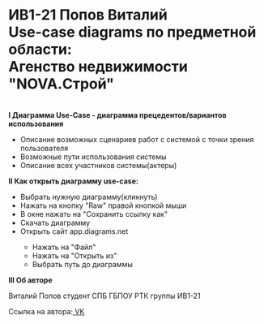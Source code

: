 <h1>ИВ1-21 Попов Виталий<br>Use-case diagrams по предметной области:<br>Агенство недвижимости "NOVA.Строй"</h1> <br>
<b>I Диаграмма Use-Case - диаграмма прецедентов/вариантов использования</b>
<ul>
    <li>Описание возможных сценариев работ с системой с точки зрения пользователя</li>
    <li>Возможные пути использования системы</li>
    <li>Описание всех участников системы(актеры)</li></ul>
<b>II Как открыть диаграмму use-case:</b>
    <ul><li>Выбрать нужную диаграмму(кликнуть)</li>
        <li>Нажать на кнопку "Raw" правой кнопкой мыши</li>
        <li>В окне нажать на "Сохранить ссылку как"</li>
        <li>Скачать диаграмму</li><li>Открыть сайт app.diagrams.net</li>
            <ul>
                <li>Нажать на "Файл"</li>
                <li>Нажать на "Открыть из"</li>
                <li>Выбрать путь до диаграммы</li></ul></ul></ul>
<b>III Об авторе</b>
    <p>Виталий Попов студент СПБ ГБПОУ РТК группы ИВ1-21<p>
    <p>Ссылка на автора:<a href = "https://vk.com/vpopov23" title = "Нажми на меня" target="_blank"> VK</a></p>
